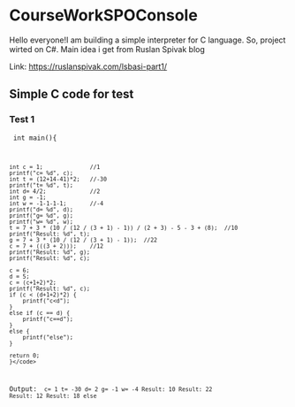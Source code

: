 # CourseWorkSPOConsole
Hello everyone!I am building a simple interpreter for C language. So, project wirted on C#. Main idea i get from Ruslan Spivak blog 

Link: https://ruslanspivak.com/lsbasi-part1/

## Simple C code for test

### Test 1
<code> 	int main(){
	
	int c = 1;				//1
	printf("c= %d", c);
	int t = (12+14-41)*2;	//-30
	printf("t= %d", t);
	int d= 4/2;				//2
	int g = -1;
	int w = -1-1-1-1;		//-4
	printf("d= %d", d);
	printf("g= %d", g);
	printf("w= %d", w);
	t = 7 + 3 * (10 / (12 / (3 + 1) - 1)) / (2 + 3) - 5 - 3 + (8);	//10
	printf("Result: %d", t);
	g = 7 + 3 * (10 / (12 / (3 + 1) - 1));	//22
	c = 7 + (((3 + 2)));	//12
	printf("Result: %d", g);
	printf("Result: %d", c);
	
	c = 6;
	d = 5;
	c = (c+1+2)*2;
	printf("Result: %d", c);
	if (c < (d+1+2)*2) {
		printf("c<d");
	}
	else if (c == d) {
		printf("c==d");
	}
	else {
		printf("else");
	}
	
	return 0;
	}</code>

Output:
<code>
	c= 1
	t= -30
	d= 2
	g= -1
	w= -4
	Result: 10
	Result: 22
	Result: 12
	Result: 18
	else
</code>
